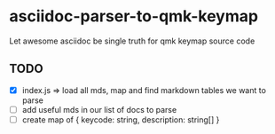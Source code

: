 # asciidoc-parser-to-qmk-keymap
Let awesome asciidoc be single truth for qmk keymap source code

## TODO
- [x] index.js => load all mds, map and find markdown tables we want to parse
- [ ] add useful mds in our list of docs to parse
- [ ] create map of { keycode: string, description: string[] }
